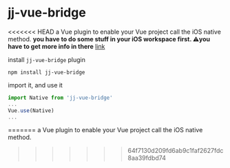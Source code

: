 # jj-vue-bridge
<<<<<<< HEAD
a Vue plugin to enable your Vue project call the iOS native method. **you have to do some stuff in your iOS workspace first. ⚠️you have to get more info in there** [link](https://github.com/JasonLeee2014/VJSBridge-iOS)

install `jj-vue-bridge` plugin

`npm install jj-vue-bridge`

import it, and use it

```js
import Native from 'jj-vue-bridge'
...
Vue.use(Native)
...
```
=======
a Vue plugin to enable your Vue project call the iOS native method.
>>>>>>> 64f7130d209fd6ab9c1faf2627fdc8aa39fdbd74
